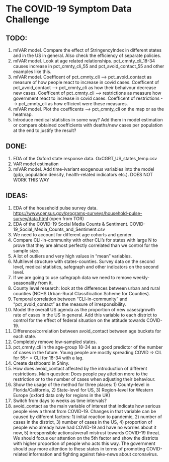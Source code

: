# The COVID-19 Symptom Data Challenge

## TODO:
1. mlVAR model. Compare the effect of StringencyIndex in different states and in the US in general. Also check the efficiency of separate policies.
2. mlVAR model. Look at age related relationships. pct_cmnty_cli_18-34 causes increase in pct_cmnty_cli_55 and pct_avoid_contact_55 and other examples like this.
3. mlVAR model. Coefficent of pct_cmnty_cli --> pct_avoid_contact as measure of how people react to increase in covid cases. Coefficent of pct_avoid_contact --> pct_cmnty_cli as how their behaivour decrease new cases. Coefficent of pct_cmnty_cli --> restrictions as measure how government react to increase in covid cases. Coefficent of restrictions --> pct_cmnty_cli as how efficient were these measures.
4.  mlVAR model. Plot the coefficents --> pct_cmnty_cli on the map or as the heatmap.
5. Introduce medical statistics in some way? Add them in model estimation or compare obtained coefficients with deaths/new cases per population at the end to justify the result?

## DONE:
1. EDA of the Oxford state response data. OxCGRT_US_states_temp.csv
2. VAR model estimation
5. mlVAR model. Add time-ivariant exogenous variables into the model (gdp, population density, health-related indicators etc.). DOES NOT WORK THIS WAY

## IDEAS:
1. EDA of the household pulse survey data. https://www.census.gov/programs-surveys/household-pulse-survey/data.html (open from TOR)
2. EDA of the COVID-19 Social Media Counts & Sentiment. COVID-19_Social_Media_Counts_and_Sentiment.csv
1. We need to account for different age cohorts and gender.
3. Compare CLI-in-community with other CLI’s for states with large N to prove that they are almost perfectly correlated than we control for the sample size.
4. A lot of outliers and very high values in “mean” variables.
5. Multilevel structure with states-counties. Survey data on the second level, medical statistics, safegraph and other indicators on the second level.
6. If we are going to use safegraph data we need to remove weekly-seasonality from it.
7. County level research: look at the differences between urban and rural counties (NCHS Urban-Rural Classification Scheme for Counties).
8. Temporal correlation between “CLI-in-community” and “pct_avoid_contact” as the measure of irresponsibility.
9.	Model the overall US agenda as the proportion of new cases/growth rate of cases in the US in general. Add this variable to each district to control for the effect of federal situation on the attitude towards COVID-19.
10. Difference/correlation between avoid_contact between age buckets for each state.
11. Completely remove low-sampled states.
12. pct_cmnty_cli in the age-group 18-34 as a good predictor of the number of cases in the future. Young people are mostly spreading COVID => CIL for 55+ = CLI for 18-34 with a lag.
13. Create dashboard in Shiny.
14. How does avoid_contact affected by the introduction of different restrictions. Main question: Does people pay attetion more to the restriction or to the number of cases when adjusting their behaviour.
15. Show the usage of the method for three places: 1) County-level in Florida/California, 2) State-level for US, 3) Region-level for Western Europe (oxford data only for regions in the UK)
16. Switch from days to weeks as time intervals?
17. avoid_contact as the main variable of interest that indicate how serious people view a threat from COVID-19. Changes in that variable can be caused by different factors: 1) initial reaction to pandemic, 2) number of cases in the district, 3) number of cases in the US, 4) proportion of people who already have had COVID-19 and have no worries about it now, 5) irresponsible actions/overall mistrust towards COVID-19 threat. We should focus our attention on the 5th factor and show the districts with higher proportion of people who acts this way. The government should pay more attention to these states in terms of promoting COVID-related information and fighting against fake-news about coronavirus.




